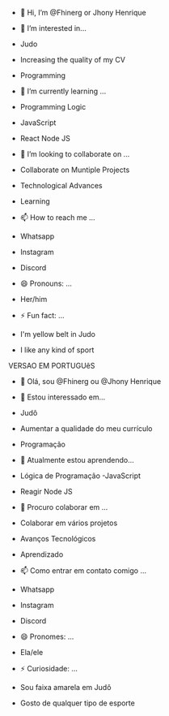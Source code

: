 - 👋 Hi, I’m @Fhinerg or Jhony Henrique
  
- 👀 I’m interested in...
- Judo
- Increasing the quality of my CV
- Programming

- 🌱 I’m currently learning ...
- Programming Logic
- JavaScript
- React Node JS
  
- 💞️ I’m looking to collaborate on ...
- Collaborate on Muntiple Projects
- Technological Advances
- Learning
  
- 📫 How to reach me ...
- Whatsapp
- Instagram
- Discord
  
- 😄 Pronouns: ...
- Her/him
  
- ⚡ Fun fact: ...
- I'm yellow belt in Judo
- I like any kind of sport

VERSAO EM PORTUGUêS
- 👋 Olá, sou @Fhinerg ou @Jhony Henrique
  
- 👀 Estou interessado em...
- Judô
- Aumentar a qualidade do meu currículo
- Programação

- 🌱 Atualmente estou aprendendo...
- Lógica de Programação
-JavaScript
- Reagir Node JS
  
- 💞️ Procuro colaborar em ...
- Colaborar em vários projetos
- Avanços Tecnológicos
- Aprendizado
  
- 📫 Como entrar em contato comigo ...
- Whatsapp
- Instagram
- Discord
  
- 😄 Pronomes: ...
- Ela/ele
  
- ⚡ Curiosidade: ...
- Sou faixa amarela em Judô
- Gosto de qualquer tipo de esporte
<!---
Fhinerg/Fhinerg is a ✨ special ✨ repository because its `README.md` (this file) appears on your GitHub profile.
You can click the Preview link to take a look at your changes.
--->
